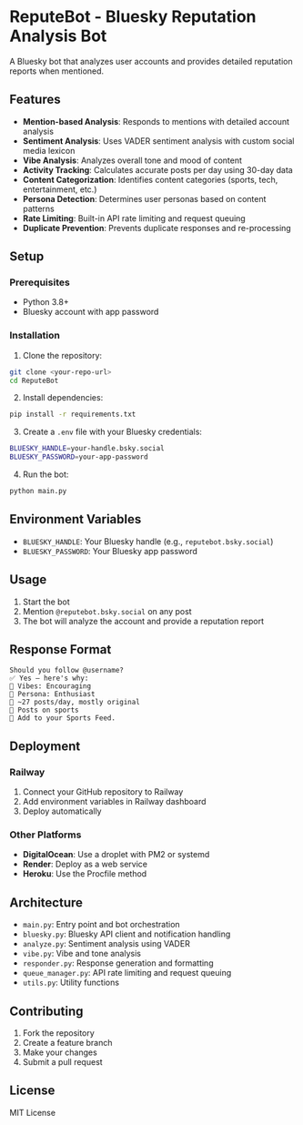 # ReputeBot - Bluesky Reputation Analysis Bot

A Bluesky bot that analyzes user accounts and provides detailed reputation reports when mentioned.

## Features

- **Mention-based Analysis**: Responds to mentions with detailed account analysis
- **Sentiment Analysis**: Uses VADER sentiment analysis with custom social media lexicon
- **Vibe Analysis**: Analyzes overall tone and mood of content
- **Activity Tracking**: Calculates accurate posts per day using 30-day data
- **Content Categorization**: Identifies content categories (sports, tech, entertainment, etc.)
- **Persona Detection**: Determines user personas based on content patterns
- **Rate Limiting**: Built-in API rate limiting and request queuing
- **Duplicate Prevention**: Prevents duplicate responses and re-processing

## Setup

### Prerequisites

- Python 3.8+
- Bluesky account with app password

### Installation

1. Clone the repository:
```bash
git clone <your-repo-url>
cd ReputeBot
```

2. Install dependencies:
```bash
pip install -r requirements.txt
```

3. Create a `.env` file with your Bluesky credentials:
```bash
BLUESKY_HANDLE=your-handle.bsky.social
BLUESKY_PASSWORD=your-app-password
```

4. Run the bot:
```bash
python main.py
```

## Environment Variables

- `BLUESKY_HANDLE`: Your Bluesky handle (e.g., `reputebot.bsky.social`)
- `BLUESKY_PASSWORD`: Your Bluesky app password

## Usage

1. Start the bot
2. Mention `@reputebot.bsky.social` on any post
3. The bot will analyze the account and provide a reputation report

## Response Format

```
Should you follow @username?
✅ Yes — here's why:
🔹 Vibes: Encouraging
🔹 Persona: Enthusiast
🔹 ~27 posts/day, mostly original
🔹 Posts on sports
📌 Add to your Sports Feed.
```

## Deployment

### Railway

1. Connect your GitHub repository to Railway
2. Add environment variables in Railway dashboard
3. Deploy automatically

### Other Platforms

- **DigitalOcean**: Use a droplet with PM2 or systemd
- **Render**: Deploy as a web service
- **Heroku**: Use the Procfile method

## Architecture

- `main.py`: Entry point and bot orchestration
- `bluesky.py`: Bluesky API client and notification handling
- `analyze.py`: Sentiment analysis using VADER
- `vibe.py`: Vibe and tone analysis
- `responder.py`: Response generation and formatting
- `queue_manager.py`: API rate limiting and request queuing
- `utils.py`: Utility functions

## Contributing

1. Fork the repository
2. Create a feature branch
3. Make your changes
4. Submit a pull request

## License

MIT License 